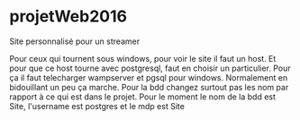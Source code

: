 # projetWeb2016


Site personnalisé pour un streamer

Pour ceux qui tournent sous windows, pour voir le site il faut un host. Et pour que ce host tourne avec postgresql, faut en choisir un particulier. Pour ça il faut telecharger wampserver et pgsql pour windows. Normalement en bidouillant un peu ça marche. Pour la bdd changez surtout pas les nom par rapport à ce qui est dans le projet. Pour le moment le nom de la bdd est Site, l'username est postgres et le mdp est Site

